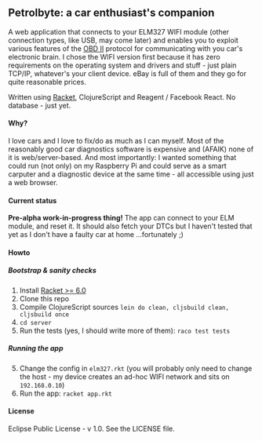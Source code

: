 ## Petrolbyte: a car enthusiast's companion

A web application that connects to your ELM327 WIFI module (other connection types, like USB, may come later) and enables you to exploit various features of the [OBD II](http://en.wikipedia.org/wiki/On-board_diagnostics#OBD-II) protocol for communicating with you car's electronic brain. I chose the WIFI version first because it has zero requirements on the operating system and drivers and stuff - just plain TCP/IP, whatever's your client device. eBay is full of them and they go for quite reasonable prices.

Written using [Racket](http://racket-lang.org), ClojureScript and Reagent / Facebook React. No database - just yet.

#### Why?

I love cars and I love to fix/do as much as I can myself. Most of the reasonably good car diagnostics software is expensive and (AFAIK) none of it is web/server-based. And most importantly: I wanted something that could run (not only) on my Raspberry Pi and could serve as a smart carputer and a diagnostic device at the same time - all accessible using just a web browser.

#### Current status

**Pre-alpha work-in-progress thing!** The app can connect to your ELM module, and reset it. It should also fetch your DTCs but I haven't tested that yet as I don't have a faulty car at home ...fortunately ;)

#### Howto

##### Bootstrap & sanity checks

1. Install [Racket >= 6.0](http://http://download.racket-lang.org)
2. Clone this repo
3. Compile ClojureScript sources `lein do clean, cljsbuild clean, cljsbuild once`
3. `cd server`
4. Run the tests (yes, I should write more of them): `raco test tests`

##### Running the app

5. Change the config in `elm327.rkt` (you will probably only need to change the host - my device creates an ad-hoc WIFI network and sits on `192.168.0.10`)
6. Run the app: `racket app.rkt`

#### License

Eclipse Public License - v 1.0. See the LICENSE file.